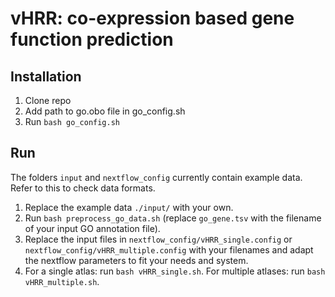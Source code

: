  # vHRR: co-expression based gene function prediction
 
 ## Installation
 
 1. Clone repo
 2. Add path to go.obo file in go_config.sh
 3. Run `bash go_config.sh`
 
 ## Run
 
 The folders `input` and `nextflow_config` currently contain example data. Refer to this to check data formats.
 
 1. Replace the example data `./input/` with your own.
 2. Run `bash preprocess_go_data.sh` (replace `go_gene.tsv` with the filename of your input GO annotation file).
 3. Replace the input files in `nextflow_config/vHRR_single.config` or `nextflow_config/vHRR_multiple.config` with your filenames and adapt the nextflow parameters to  fit your needs and system.
 4. For a single atlas: run `bash vHRR_single.sh`. For multiple atlases: run `bash vHRR_multiple.sh`. 


